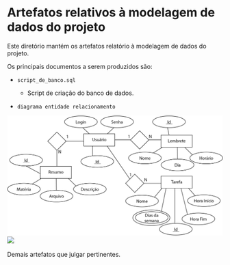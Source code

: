 # Artefatos relativos à modelagem de dados do projeto

Este diretório mantém os artefatos relatório à modelagem de dados do projeto. 

Os principais documentos a serem produzidos são:


* `script_de_banco.sql`
	* Script de criação do banco de dados.

* `diagrama entidade relacionamento`

<img src="/documentacao/imagens/ER-Ti2.jpg">

<img src="/documentacao/imagens/Lógico_1.png">

Demais artefatos que julgar pertinentes.
